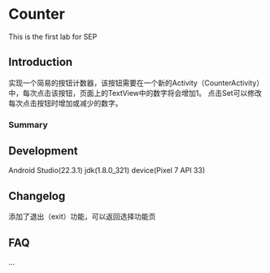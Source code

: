 # Counter
This is the first lab for SEP

## Introduction 
实现一个简易的按钮计数器，该按钮需要在一个新的Activity（CounterActivity）中，每次点击该按钮，页面上的TextView中的数字将会增加1。
点击Set可以修改每次点击按钮时增加或减少的数字。

### Summary 

## Development 
Android Studio(22.3.1)
jdk(1.8.0_321)
device(Pixel 7 API 33)

## Changelog 
添加了退出（exit）功能，可以返回选择功能页

## FAQ 
...
